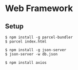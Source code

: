 # Web Framework

## Setup

    $ npm install -g parcel-bundler
    $ parcel index.html

    $ npm install -g json-server
    $ json-server -w db.json

    $ npm install axios
